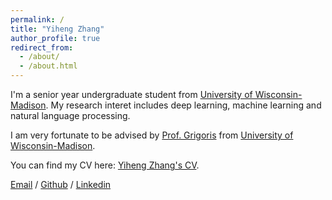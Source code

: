 ```yaml
---
permalink: /
title: "Yiheng Zhang"
author_profile: true
redirect_from: 
  - /about/
  - /about.html
---
```


I'm a senior year undergraduate student from [University of Wisconsin-Madison](https://www.wisc.edu/). My research interet includes deep learning, machine learning and natural language processing.

I am very fortunate to be advised by [Prof. Grigoris](https://grigorisg9gr.github.io/) from [University of Wisconsin-Madison](https://www.wisc.edu/).

You can find my CV here: [Yiheng Zhang's CV](/resume.pdf).

[Email](mailto:zhang2968@wisc.edu) / [Github](https://github.com/ELAINZ) / [Linkedin](https://www.linkedin.com/in/yiheng-zhang-4a7023329/)

